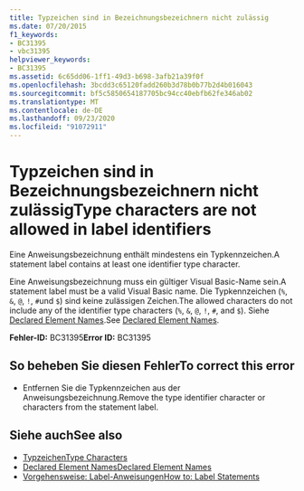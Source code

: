 ```yaml
---
title: Typzeichen sind in Bezeichnungsbezeichnern nicht zulässig
ms.date: 07/20/2015
f1_keywords:
- BC31395
- vbc31395
helpviewer_keywords:
- BC31395
ms.assetid: 6c65dd06-1ff1-49d3-b698-3afb21a39f0f
ms.openlocfilehash: 3bcdd3c65120fadd260b3d78b0b77b2d4b016043
ms.sourcegitcommit: bf5c5850654187705bc94cc40ebfb62fe346ab02
ms.translationtype: MT
ms.contentlocale: de-DE
ms.lasthandoff: 09/23/2020
ms.locfileid: "91072911"
---
```

# <a name="type-characters-are-not-allowed-in-label-identifiers"></a><span data-ttu-id="12a60-102">Typzeichen sind in Bezeichnungsbezeichnern nicht zulässig</span><span class="sxs-lookup"><span data-stu-id="12a60-102">Type characters are not allowed in label identifiers</span></span>

<span data-ttu-id="12a60-103">Eine Anweisungsbezeichnung enthält mindestens ein Typkennzeichen.</span><span class="sxs-lookup"><span data-stu-id="12a60-103">A statement label contains at least one identifier type character.</span></span>  
  
 <span data-ttu-id="12a60-104">Eine Anweisungsbezeichnung muss ein gültiger Visual Basic-Name sein.</span><span class="sxs-lookup"><span data-stu-id="12a60-104">A statement label must be a valid Visual Basic name.</span></span> <span data-ttu-id="12a60-105">Die Typkennzeichen (`%`, `&`, `@`, `!`, `#`und `$`) sind keine zulässigen Zeichen.</span><span class="sxs-lookup"><span data-stu-id="12a60-105">The allowed characters do not include any of the identifier type characters (`%`, `&`, `@`, `!`, `#`, and `$`).</span></span> <span data-ttu-id="12a60-106">Siehe [Declared Element Names](../programming-guide/language-features/declared-elements/declared-element-names.md).</span><span class="sxs-lookup"><span data-stu-id="12a60-106">See [Declared Element Names](../programming-guide/language-features/declared-elements/declared-element-names.md).</span></span>  
  
 <span data-ttu-id="12a60-107">**Fehler-ID:** BC31395</span><span class="sxs-lookup"><span data-stu-id="12a60-107">**Error ID:** BC31395</span></span>  
  
## <a name="to-correct-this-error"></a><span data-ttu-id="12a60-108">So beheben Sie diesen Fehler</span><span class="sxs-lookup"><span data-stu-id="12a60-108">To correct this error</span></span>  
  
- <span data-ttu-id="12a60-109">Entfernen Sie die Typkennzeichen aus der Anweisungsbezeichnung.</span><span class="sxs-lookup"><span data-stu-id="12a60-109">Remove the type identifier character or characters from the statement label.</span></span>  
  
## <a name="see-also"></a><span data-ttu-id="12a60-110">Siehe auch</span><span class="sxs-lookup"><span data-stu-id="12a60-110">See also</span></span>

- [<span data-ttu-id="12a60-111">Typzeichen</span><span class="sxs-lookup"><span data-stu-id="12a60-111">Type Characters</span></span>](../programming-guide/language-features/data-types/type-characters.md)
- [<span data-ttu-id="12a60-112">Declared Element Names</span><span class="sxs-lookup"><span data-stu-id="12a60-112">Declared Element Names</span></span>](../programming-guide/language-features/declared-elements/declared-element-names.md)
- [<span data-ttu-id="12a60-113">Vorgehensweise: Label-Anweisungen</span><span class="sxs-lookup"><span data-stu-id="12a60-113">How to: Label Statements</span></span>](../programming-guide/program-structure/how-to-label-statements.md)

